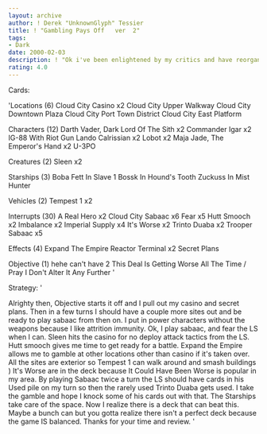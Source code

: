 ```yaml
---
layout: archive
author: ! Derek "UnknownGlyph" Tessier
title: ! "Gambling Pays Off   ver  2"
tags:
- Dark
date: 2000-02-03
description: ! "Ok i've been enlightened by my critics and have reorganized the deck.  I won't let go off Sabaac but i have thrown in other cards to help it out, maybe.  That's up to you to decide."
rating: 4.0
---
```

Cards: 

'Locations (6)
Cloud City Casino x2
Cloud City Upper Walkway
Cloud City Downtown Plaza
Cloud City Port Town District
Cloud City East Platform

Characters (12)
Darth Vader, Dark Lord Of The Sith x2
Commander Igar x2
IG-88 With Riot Gun
Lando Calrissian x2
Lobot x2
Maja Jade, The Emperor's Hand x2
U-3PO

Creatures (2)
Sleen x2

Starships (3)
Boba Fett In Slave 1
Bossk In Hound's Tooth
Zuckuss In Mist Hunter

Vehicles (2)
Tempest 1 x2

Interrupts (30)
A Real Hero x2
Cloud City Sabaac x6
Fear x5
Hutt Smooch x2
Imbalance x2
Imperial Supply x4
It's Worse x2
Trinto Duaba x2
Trooper Sabaac x5

Effects (4)
Expand The Empire
Reactor Terminal x2
Secret Plans

Objective (1)  hehe can't have 2
This Deal Is Getting Worse All The Time / Pray I Don't Alter It Any Further '

Strategy: '

Alrighty then, Objective starts it off and I pull out my casino and secret plans.  Then in a few turns I should have a couple more sites out and be ready to play sabaac from then on.  I put in power characters without the weapons because I like attrition immunity. Ok, I play sabaac, and fear the LS when I can.  Sleen hits the casino for no deploy attack tactics from the LS.  Hutt smooch gives me time to get ready for a battle.  Expand the Empire allows me to gamble at other locations other than casino if it's taken over.  All the sites are exterior so Tempest 1 can walk around and smash buildings )  It's Worse are in the deck because It Could Have Been Worse is popular in my area.  By playing Sabaac twice a turn the LS should have cards in his Used pile on my turn so then the rarely used Trinto Duaba gets used.  I take the gamble and hope I knock some of his cards out with that.  The Starships take care of the space.	Now I realize there is a deck that can beat this.  Maybe a bunch can but you gotta realize there isn't a perfect deck because the game IS balanced.  Thanks for your time and review. '